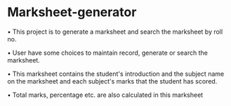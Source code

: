 # Marksheet-generator
• This project is to generate a marksheet and search the marksheet by roll no.

• User have some choices to maintain record, generate or search the marksheet.

• This marksheet contains the student's introduction and the subject
   name on the marksheet and each subject's marks that the student has scored.
   
• Total marks, percentage etc. are also calculated in this marksheet
